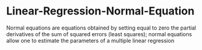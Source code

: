 # Linear-Regression-Normal-Equation
Normal equations are equations obtained by setting equal to zero the partial derivatives of the sum of squared errors (least squares); normal equations allow one to estimate the parameters of a multiple linear regression
